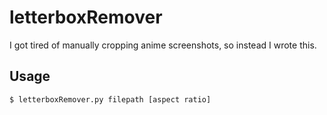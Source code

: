 # letterboxRemover

I got tired of manually cropping anime screenshots, so instead I wrote this.

## Usage
```bash
$ letterboxRemover.py filepath [aspect ratio]
```
